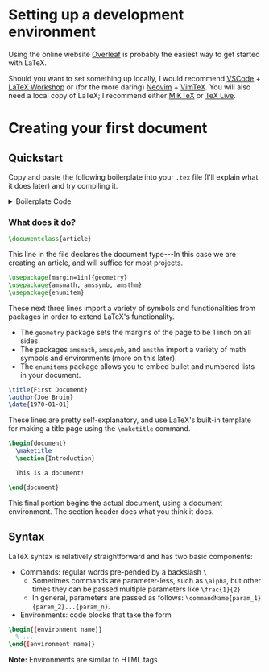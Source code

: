 # Setting up a development environment
Using the online website [Overleaf](https://www.overleaf.com/) is probably the
easiest way to get started with LaTeX. 

Should you want to set something up locally, I would recommend
[VSCode](https://code.visualstudio.com/) + [LaTeX Workshop](https://neovim.io/)
or (for the more daring) [Neovim](https://neovim.io/) +
[VimTeX](https://github.com/lervag/vimtex). You will also need a local copy of
LaTeX; I recommend either [MiKTeX](https://miktex.org/) or [TeX
Live](https://tug.org/texlive/).

# Creating your first document

## Quickstart
Copy and paste the following boilerplate into your `.tex` file (I'll explain
what it does later) and try compiling it.

<details>
<summary>Boilerplate Code</summary>

```tex
\documentclass{article}

\usepackage[margin=1in]{geometry}
\usepackage{amsmath, amssymb, amsthm}
\usepackage{enumitem}

\title{First Document}
\author{Joe Bruin}
\date{1970-01-01}

\begin{document}
  \maketitle
  \section{Introduction}

  This is a document!

\end{document}
```
</details>

### What does it do?
```tex
\documentclass{article}
```
This line in the file declares the document type---In this case we are creating
an article, and will suffice for most projects.

```tex
\usepackage[margin=1in]{geometry}
\usepackage{amsmath, amssymb, amsthm}
\usepackage{enumitem}
```
These next three lines import a variety of symbols and functionalities from
packages in order to extend LaTeX's functionality.
* The `geometry` package sets the margins of the page to be 1 inch on all sides.
* The packages `amsmath`, `amssymb`, and `amsthm` import a variety of math
  symbols and environments (more on this later).
* The `enumitems` package allows you to embed bullet and numbered lists in your
  document.

```tex
\title{First Document}
\author{Joe Bruin}
\date{1970-01-01}
```
These lines are pretty self-explanatory, and use LaTeX's built-in template for
making a title page using the `\maketitle` command.

```tex
\begin{document}
  \maketitle
  \section{Introduction}

  This is a document!

\end{document}
```
This final portion begins the actual document, using a document environment. The
section header does what you think it does.

## Syntax

LaTeX syntax is relatively straightforward and has two basic components:
* Commands: regular words pre-pended by a backslash `\`
  * Sometimes commands are parameter-less, such as `\alpha`, but other times
    they can be passed multiple parameters like `\frac{1}{2}`
  * In general, parameters are passed as follows:
    `\commandName{param_1}{param_2}...{param_n}`.
* Environments: code blocks that take the form

```tex
\begin{[environment name]}
  % ...
\end{[environment name]}
```

**Note:** Environments are similar to HTML tags
